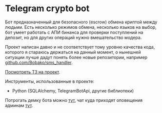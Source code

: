# Telegram crypto bot

Бот предназначенный для безопасного (escrow) обмена криптой между людьми. Есть несколько режимов обмена, несколько языков на выбор,
бот умеет работать с АПИ бинанса для проверки поступлений на депозит, но для других операций нужно вмешательство модера.

Проект написан давно и не соответствует тому уровню качества кода, которого я стараюсь держаться на данный момент, о
нынешней ситуации лучше дадут понять более новые репозитории,
например [github.com/Bobako/sms_handler](https://github.com/Bobako/sms_handler).

[Посмотреть ТЗ на проект](task.md).

Инструменты, использованные в проекте:

- Python (SQLAlchemy, TelegramBotApi, другие библиотеки)

Потрогать демку бота можно [тут](), чат куда приходят оповещения админам [тут]().